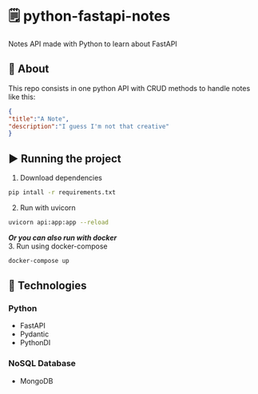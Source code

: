 # 🗒️ python-fastapi-notes

Notes API made with Python to learn about FastAPI

## :book: About

This repo consists in one python API with CRUD methods to handle notes like this:

```json
{
"title":"A Note",
"description":"I guess I'm not that creative"
}
```

## ▶ Running the project 
1. Download dependencies
```bash
pip intall -r requirements.txt
```
2. Run with uvicorn
```bash
uvicorn api:app:app --reload
```

***Or you can also run with docker*** <br>
3. Run using docker-compose
```bash
docker-compose up
```

## :crystal_ball: Technologies
### Python
* FastAPI
* Pydantic
* PythonDI
### NoSQL Database
* MongoDB
